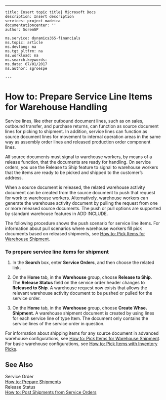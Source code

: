 ---
    title: Insert topic title| Microsoft Docs
    description: Insert description
    services: project-madeira
    documentationcenter: ''
    author: SorenGP

    ms.service: dynamics365-financials
    ms.topic: article
    ms.devlang: na
    ms.tgt_pltfrm: na
    ms.workload: na
    ms.search.keywords:
    ms.date: 07/01/2017
    ms.author: sgroespe

    ---
# How to: Prepare Service Line Items for Warehouse Handling
Service lines, like other outbound document lines, such as on sales, outbound transfer, and purchase returns, can function as source document lines for picking to shipment. In addition, service lines can function as source document lines for movement to internal operation areas in the same way as assembly order lines and released production order component lines.  
  
 All source documents must signal to warehouse workers, by means of a release function, that the documents are ready for handling. On service orders, you use the Release to Ship feature to signal to warehouse workers that the items are ready to be picked and shipped to the customer’s address.  
  
 When a source document is released, the related warehouse activity document can be created from the source document to push that request for work to warehouse workers. Alternatively, warehouse workers can generate the warehouse activity document by pulling the request from one or more released source documents. The push or pull options are supported by standard warehouse features in ADD INCLUDE<!--[!INCLUDE[navnow](../ApplicationDesign/includes/navnow_md.md)]-->.  
  
 The following procedure shows the push scenario for service line items. For information about pull scenarios where warehouse workers fill pick documents based on released shipments, see [How to: Pick Items for Warehouse Shipment](../WarehouseActivities/how-to-pick-items-for-warehouse-shipment.md).  
  
### To prepare service line items for shipment  
  
1.  In the **Search** box, enter **Service Orders**, and then choose the related link.  
  
2.  On the **Home** tab, in the **Warehouse** group, choose **Release to Ship**. The **Release Status** field on the service order header changes to **Released to Ship**. A warehouse request now exists that allows the relevant warehouse activity document to be pushed or pulled for the service order.  
  
3.  On the **Home** tab, in the **Warehouse** group, choose **Create Whse. Shipment**. A warehouse shipment document is created by using lines for each service line of type Item. The document only contains the service lines of the service order in question.  
  
 For information about shipping items for any source document in advanced warehouse configurations, see [How to: Pick Items for Warehouse Shipment](../WarehouseActivities/how-to-pick-items-for-warehouse-shipment.md). For basic warehouse configurations, see [How to: Pick Items with Inventory Picks](../DesignAndEngineering/how-to-pick-items-with-inventory-picks.md).  
  
## See Also  
 Service Order   
 [How to: Prepare Shipments](../Topic/How%20to:%20Prepare%20Shipments.md)   
 Release Status   
 [How to: Post Shipments from Service Orders](../Service/how-to-post-shipments-from-service-orders.md)